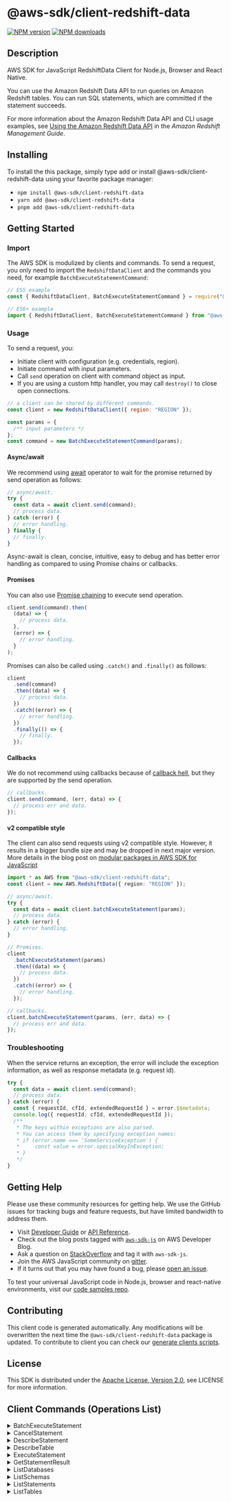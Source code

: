 <!-- generated file, do not edit directly -->

# @aws-sdk/client-redshift-data

[![NPM version](https://img.shields.io/npm/v/@aws-sdk/client-redshift-data/latest.svg)](https://www.npmjs.com/package/@aws-sdk/client-redshift-data)
[![NPM downloads](https://img.shields.io/npm/dm/@aws-sdk/client-redshift-data.svg)](https://www.npmjs.com/package/@aws-sdk/client-redshift-data)

## Description

AWS SDK for JavaScript RedshiftData Client for Node.js, Browser and React Native.

<p>You can use the Amazon Redshift Data API to run queries on Amazon Redshift tables. You
can run SQL statements, which are committed if the statement succeeds. </p>
<p>For more information about the Amazon Redshift Data API and CLI usage examples, see
<a href="https://docs.aws.amazon.com/redshift/latest/mgmt/data-api.html">Using the Amazon Redshift Data API</a> in the
<i>Amazon Redshift Management Guide</i>. </p>

## Installing

To install the this package, simply type add or install @aws-sdk/client-redshift-data
using your favorite package manager:

- `npm install @aws-sdk/client-redshift-data`
- `yarn add @aws-sdk/client-redshift-data`
- `pnpm add @aws-sdk/client-redshift-data`

## Getting Started

### Import

The AWS SDK is modulized by clients and commands.
To send a request, you only need to import the `RedshiftDataClient` and
the commands you need, for example `BatchExecuteStatementCommand`:

```js
// ES5 example
const { RedshiftDataClient, BatchExecuteStatementCommand } = require("@aws-sdk/client-redshift-data");
```

```ts
// ES6+ example
import { RedshiftDataClient, BatchExecuteStatementCommand } from "@aws-sdk/client-redshift-data";
```

### Usage

To send a request, you:

- Initiate client with configuration (e.g. credentials, region).
- Initiate command with input parameters.
- Call `send` operation on client with command object as input.
- If you are using a custom http handler, you may call `destroy()` to close open connections.

```js
// a client can be shared by different commands.
const client = new RedshiftDataClient({ region: "REGION" });

const params = {
  /** input parameters */
};
const command = new BatchExecuteStatementCommand(params);
```

#### Async/await

We recommend using [await](https://developer.mozilla.org/en-US/docs/Web/JavaScript/Reference/Operators/await)
operator to wait for the promise returned by send operation as follows:

```js
// async/await.
try {
  const data = await client.send(command);
  // process data.
} catch (error) {
  // error handling.
} finally {
  // finally.
}
```

Async-await is clean, concise, intuitive, easy to debug and has better error handling
as compared to using Promise chains or callbacks.

#### Promises

You can also use [Promise chaining](https://developer.mozilla.org/en-US/docs/Web/JavaScript/Guide/Using_promises#chaining)
to execute send operation.

```js
client.send(command).then(
  (data) => {
    // process data.
  },
  (error) => {
    // error handling.
  }
);
```

Promises can also be called using `.catch()` and `.finally()` as follows:

```js
client
  .send(command)
  .then((data) => {
    // process data.
  })
  .catch((error) => {
    // error handling.
  })
  .finally(() => {
    // finally.
  });
```

#### Callbacks

We do not recommend using callbacks because of [callback hell](http://callbackhell.com/),
but they are supported by the send operation.

```js
// callbacks.
client.send(command, (err, data) => {
  // process err and data.
});
```

#### v2 compatible style

The client can also send requests using v2 compatible style.
However, it results in a bigger bundle size and may be dropped in next major version. More details in the blog post
on [modular packages in AWS SDK for JavaScript](https://aws.amazon.com/blogs/developer/modular-packages-in-aws-sdk-for-javascript/)

```ts
import * as AWS from "@aws-sdk/client-redshift-data";
const client = new AWS.RedshiftData({ region: "REGION" });

// async/await.
try {
  const data = await client.batchExecuteStatement(params);
  // process data.
} catch (error) {
  // error handling.
}

// Promises.
client
  .batchExecuteStatement(params)
  .then((data) => {
    // process data.
  })
  .catch((error) => {
    // error handling.
  });

// callbacks.
client.batchExecuteStatement(params, (err, data) => {
  // process err and data.
});
```

### Troubleshooting

When the service returns an exception, the error will include the exception information,
as well as response metadata (e.g. request id).

```js
try {
  const data = await client.send(command);
  // process data.
} catch (error) {
  const { requestId, cfId, extendedRequestId } = error.$$metadata;
  console.log({ requestId, cfId, extendedRequestId });
  /**
   * The keys within exceptions are also parsed.
   * You can access them by specifying exception names:
   * if (error.name === 'SomeServiceException') {
   *     const value = error.specialKeyInException;
   * }
   */
}
```

## Getting Help

Please use these community resources for getting help.
We use the GitHub issues for tracking bugs and feature requests, but have limited bandwidth to address them.

- Visit [Developer Guide](https://docs.aws.amazon.com/sdk-for-javascript/v3/developer-guide/welcome.html)
  or [API Reference](https://docs.aws.amazon.com/AWSJavaScriptSDK/v3/latest/index.html).
- Check out the blog posts tagged with [`aws-sdk-js`](https://aws.amazon.com/blogs/developer/tag/aws-sdk-js/)
  on AWS Developer Blog.
- Ask a question on [StackOverflow](https://stackoverflow.com/questions/tagged/aws-sdk-js) and tag it with `aws-sdk-js`.
- Join the AWS JavaScript community on [gitter](https://gitter.im/aws/aws-sdk-js-v3).
- If it turns out that you may have found a bug, please [open an issue](https://github.com/aws/aws-sdk-js-v3/issues/new/choose).

To test your universal JavaScript code in Node.js, browser and react-native environments,
visit our [code samples repo](https://github.com/aws-samples/aws-sdk-js-tests).

## Contributing

This client code is generated automatically. Any modifications will be overwritten the next time the `@aws-sdk/client-redshift-data` package is updated.
To contribute to client you can check our [generate clients scripts](https://github.com/aws/aws-sdk-js-v3/tree/main/scripts/generate-clients).

## License

This SDK is distributed under the
[Apache License, Version 2.0](http://www.apache.org/licenses/LICENSE-2.0),
see LICENSE for more information.

## Client Commands (Operations List)

<details>
<summary>
BatchExecuteStatement
</summary>

[Command API Reference](https://docs.aws.amazon.com/AWSJavaScriptSDK/v3/latest/clients/client-redshift-data/classes/batchexecutestatementcommand.html) / [Input](https://docs.aws.amazon.com/AWSJavaScriptSDK/v3/latest/clients/client-redshift-data/interfaces/batchexecutestatementcommandinput.html) / [Output](https://docs.aws.amazon.com/AWSJavaScriptSDK/v3/latest/clients/client-redshift-data/interfaces/batchexecutestatementcommandoutput.html)

</details>
<details>
<summary>
CancelStatement
</summary>

[Command API Reference](https://docs.aws.amazon.com/AWSJavaScriptSDK/v3/latest/clients/client-redshift-data/classes/cancelstatementcommand.html) / [Input](https://docs.aws.amazon.com/AWSJavaScriptSDK/v3/latest/clients/client-redshift-data/interfaces/cancelstatementcommandinput.html) / [Output](https://docs.aws.amazon.com/AWSJavaScriptSDK/v3/latest/clients/client-redshift-data/interfaces/cancelstatementcommandoutput.html)

</details>
<details>
<summary>
DescribeStatement
</summary>

[Command API Reference](https://docs.aws.amazon.com/AWSJavaScriptSDK/v3/latest/clients/client-redshift-data/classes/describestatementcommand.html) / [Input](https://docs.aws.amazon.com/AWSJavaScriptSDK/v3/latest/clients/client-redshift-data/interfaces/describestatementcommandinput.html) / [Output](https://docs.aws.amazon.com/AWSJavaScriptSDK/v3/latest/clients/client-redshift-data/interfaces/describestatementcommandoutput.html)

</details>
<details>
<summary>
DescribeTable
</summary>

[Command API Reference](https://docs.aws.amazon.com/AWSJavaScriptSDK/v3/latest/clients/client-redshift-data/classes/describetablecommand.html) / [Input](https://docs.aws.amazon.com/AWSJavaScriptSDK/v3/latest/clients/client-redshift-data/interfaces/describetablecommandinput.html) / [Output](https://docs.aws.amazon.com/AWSJavaScriptSDK/v3/latest/clients/client-redshift-data/interfaces/describetablecommandoutput.html)

</details>
<details>
<summary>
ExecuteStatement
</summary>

[Command API Reference](https://docs.aws.amazon.com/AWSJavaScriptSDK/v3/latest/clients/client-redshift-data/classes/executestatementcommand.html) / [Input](https://docs.aws.amazon.com/AWSJavaScriptSDK/v3/latest/clients/client-redshift-data/interfaces/executestatementcommandinput.html) / [Output](https://docs.aws.amazon.com/AWSJavaScriptSDK/v3/latest/clients/client-redshift-data/interfaces/executestatementcommandoutput.html)

</details>
<details>
<summary>
GetStatementResult
</summary>

[Command API Reference](https://docs.aws.amazon.com/AWSJavaScriptSDK/v3/latest/clients/client-redshift-data/classes/getstatementresultcommand.html) / [Input](https://docs.aws.amazon.com/AWSJavaScriptSDK/v3/latest/clients/client-redshift-data/interfaces/getstatementresultcommandinput.html) / [Output](https://docs.aws.amazon.com/AWSJavaScriptSDK/v3/latest/clients/client-redshift-data/interfaces/getstatementresultcommandoutput.html)

</details>
<details>
<summary>
ListDatabases
</summary>

[Command API Reference](https://docs.aws.amazon.com/AWSJavaScriptSDK/v3/latest/clients/client-redshift-data/classes/listdatabasescommand.html) / [Input](https://docs.aws.amazon.com/AWSJavaScriptSDK/v3/latest/clients/client-redshift-data/interfaces/listdatabasescommandinput.html) / [Output](https://docs.aws.amazon.com/AWSJavaScriptSDK/v3/latest/clients/client-redshift-data/interfaces/listdatabasescommandoutput.html)

</details>
<details>
<summary>
ListSchemas
</summary>

[Command API Reference](https://docs.aws.amazon.com/AWSJavaScriptSDK/v3/latest/clients/client-redshift-data/classes/listschemascommand.html) / [Input](https://docs.aws.amazon.com/AWSJavaScriptSDK/v3/latest/clients/client-redshift-data/interfaces/listschemascommandinput.html) / [Output](https://docs.aws.amazon.com/AWSJavaScriptSDK/v3/latest/clients/client-redshift-data/interfaces/listschemascommandoutput.html)

</details>
<details>
<summary>
ListStatements
</summary>

[Command API Reference](https://docs.aws.amazon.com/AWSJavaScriptSDK/v3/latest/clients/client-redshift-data/classes/liststatementscommand.html) / [Input](https://docs.aws.amazon.com/AWSJavaScriptSDK/v3/latest/clients/client-redshift-data/interfaces/liststatementscommandinput.html) / [Output](https://docs.aws.amazon.com/AWSJavaScriptSDK/v3/latest/clients/client-redshift-data/interfaces/liststatementscommandoutput.html)

</details>
<details>
<summary>
ListTables
</summary>

[Command API Reference](https://docs.aws.amazon.com/AWSJavaScriptSDK/v3/latest/clients/client-redshift-data/classes/listtablescommand.html) / [Input](https://docs.aws.amazon.com/AWSJavaScriptSDK/v3/latest/clients/client-redshift-data/interfaces/listtablescommandinput.html) / [Output](https://docs.aws.amazon.com/AWSJavaScriptSDK/v3/latest/clients/client-redshift-data/interfaces/listtablescommandoutput.html)

</details>
